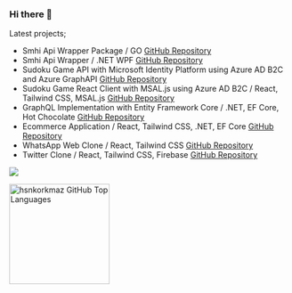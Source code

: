 ### Hi there 👋

Latest projects;

- Smhi Api Wrapper Package / GO <a href="https://github.com/hsnkorkmaz/smhi-go">GitHub Repository</a>
- Smhi Api Wrapper / .NET WPF <a href="https://github.com/hsnkorkmaz/Smhi-WeatherWrapperWPF">GitHub Repository</a>
- Sudoku Game API with Microsoft Identity Platform using Azure AD B2C and Azure GraphAPI <a href="https://github.com/hsnkorkmaz/SudokuAPI-AZ-B2C">GitHub Repository</a>
- Sudoku Game React Client with MSAL.js using Azure AD B2C / React, Tailwind CSS, MSAL.js <a href="https://github.com/hsnkorkmaz/SudokuClient-AZ-B2C">GitHub Repository</a>
- GraphQL Implementation with Entity Framework Core / .NET, EF Core, Hot Chocolate <a href="https://github.com/hsnkorkmaz/GraphQL-EFCore">GitHub Repository</a>
- Ecommerce Application / React, Tailwind CSS, .NET, EF Core <a href="https://github.com/hsnkorkmaz/Ecommerce">GitHub Repository</a>
- WhatsApp Web Clone / React, Tailwind CSS <a href="https://github.com/hsnkorkmaz/whatsapp-web-clone">GitHub Repository</a>
- Twitter Clone / React, Tailwind CSS, Firebase <a href="https://github.com/hsnkorkmaz/twitter-clone">GitHub Repository</a>

<a href="https://www.linkedin.com/in/hasan-s-mustafa/"><img src="https://img.shields.io/badge/LinkedIn-0077B5?style=for-the-badge&logo=linkedin&logoColor=white" /></a>

<a href="https://github.com/hsnkorkmaz">
  <img height="180em" src="https://github-readme-stats.vercel.app/api/top-langs/?username=hsnkorkmaz&theme=shades-of-purple&layout=compact" 
    alt="hsnkorkmaz GitHub Top Languages" />
</a>

